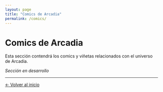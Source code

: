```yaml
---
layout: page
title: "Comics de Arcadia"
permalink: /comics/
---
```


# Comics de Arcadia

Esta sección contendrá los comics y viñetas relacionados con el universo de Arcadia.

*Sección en desarrollo*

---

[← Volver al inicio](/arcadia/)